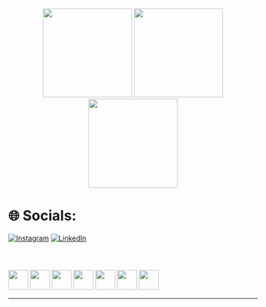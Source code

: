 

#
<div align="center">
<img loading="lazy" height="180em" src="https://github-readme-stats.vercel.app/api?username=palomac1&theme=radical&hide_border=true&include_all_commits=true&count_private=false"/>
<img loading="lazy" height="180em" src="https://github-readme-streak-stats.herokuapp.com/?user=palomac1&theme=radical&hide_border=true"/>
<img loading="lazy" height="180em" src="https://github-readme-stats.vercel.app/api/top-langs/?username=palomac1&theme=radical&hide_border=true&include_all_commits=true&count_private=false&layout=compact"/>
</div>

# 🌐 Socials:

[![Instagram](https://img.shields.io/badge/Instagram-%23E4405F.svg?logo=Instagram&logoColor=white)](https://www.instagram.com/_messier1/)
[![LinkedIn](https://img.shields.io/badge/LinkedIn-%230077B5.svg?logo=linkedin&logoColor=white)](https://www.linkedin.com/in/paloma-de-castro-leite-135616243/)


#
  <div style="display: inline_block"><br>
    <img loading="lazy" src="https://cdn.jsdelivr.net/gh/devicons/devicon/icons/html5/html5-original.svg" width="40" height="40"/>
    <img loading="lazy" src="https://cdn.jsdelivr.net/gh/devicons/devicon/icons/css3/css3-original.svg" width="40" height="40"/>
    <img loading="lazy" src="https://cdn.jsdelivr.net/gh/devicons/devicon/icons/csharp/csharp-original.svg" width="40" height="40"/>
    <img loading="lazy" src="https://cdn.jsdelivr.net/gh/devicons/devicon/icons/php/php-original.svg" width="40" height="40"/>
    <img loading="lazy" src="https://cdn.jsdelivr.net/gh/devicons/devicon/icons/wordpress/wordpress-original.svg" width="40" height="40"/>
    <img loading="lazy" src="https://cdn.jsdelivr.net/gh/devicons/devicon/icons/mysql/mysql-original.svg" width="40" height="40"/>
    <img loading="lazy" src="https://cdn.jsdelivr.net/gh/devicons/devicon/icons/git/git-original.svg" width="40" height="40"/>
  </div>
  
---
<!-- Proudly created with GPRM ( https://gprm.itsvg.in ) -->
